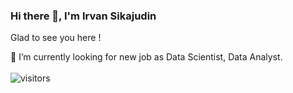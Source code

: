 ### Hi there 👋, I'm Irvan Sikajudin

<!--
**irvansikajudin/irvansikajudin** is a ✨ _special_ ✨ repository because its `README.md` (this file) appears on your GitHub profile.

Here are some ideas to get you started:

- 🔭 I’m currently working on ...
- 🌱 I’m currently learning ...
- 👯 I’m looking to collaborate on ...
- 🤔 I’m looking for help with ...
- 💬 Ask me about ...
- 📫 How to reach me: ...
- 😄 Pronouns: ...
- ⚡ Fun fact: ...
-->
Glad to see you here !


🌱 I’m currently looking for new job as Data Scientist, Data Analyst.</br></br>
![visitors](https://visitor-badge.glitch.me/badge?page_id=page.id)
